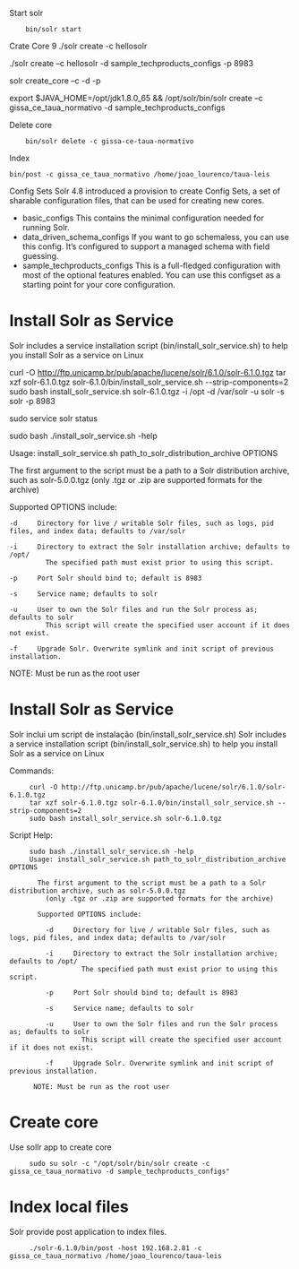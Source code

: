 



Start solr

        bin/solr start

 Crate Core
9
        ./solr create -c hellosolr

./solr create –c hellosolr -d sample_techproducts_configs -p 8983

solr create_core –c <core-name> -d <conf-dir> -p <path>

export $JAVA_HOME=/opt/jdk1.8.0_65 && /opt/solr/bin/solr create –c gissa_ce_taua_normativo -d sample_techproducts_configs

Delete core

        bin/solr delete -c gissa-ce-taua-normativo

Index

    bin/post -c gissa_ce_taua_normativo /home/joao_lourenco/taua-leis

Config Sets
Solr 4.8 introduced a provision to create Config Sets, a set of sharable
configuration files, that can be used for creating new cores.

* basic_configs
    This contains the minimal configuration needed for running Solr.
* data_driven_schema_configs
    If you want to go schemaless, you can use this config. It’s configured to
    support a managed schema with field guessing.
* sample_techproducts_configs
    This is a full-fledged configuration with most of the optional features
    enabled. You can use this configset as a starting point for your core
    configuration.


# Install Solr as Service
Solr includes a service installation script (bin/install_solr_service.sh) to
help you install Solr as a service on Linux

curl -O http://ftp.unicamp.br/pub/apache/lucene/solr/6.1.0/solr-6.1.0.tgz
tar xzf solr-6.1.0.tgz solr-6.1.0/bin/install_solr_service.sh --strip-components=2
sudo bash install_solr_service.sh solr-6.1.0.tgz -i /opt -d /var/solr -u solr -s solr -p 8983

sudo service solr status

sudo bash ./install_solr_service.sh -help

Usage: install_solr_service.sh path_to_solr_distribution_archive OPTIONS

  The first argument to the script must be a path to a Solr distribution archive, such as solr-5.0.0.tgz
    (only .tgz or .zip are supported formats for the archive)

  Supported OPTIONS include:

    -d     Directory for live / writable Solr files, such as logs, pid files, and index data; defaults to /var/solr

    -i     Directory to extract the Solr installation archive; defaults to /opt/
             The specified path must exist prior to using this script.

    -p     Port Solr should bind to; default is 8983

    -s     Service name; defaults to solr

    -u     User to own the Solr files and run the Solr process as; defaults to solr
             This script will create the specified user account if it does not exist.

    -f     Upgrade Solr. Overwrite symlink and init script of previous installation.

 NOTE: Must be run as the root user


 # Install Solr as Service
 Solr inclui um script de instalação (bin/install_solr_service.sh)
 Solr includes a service installation script (bin/install_solr_service.sh) to
 help you install Solr as a service on Linux

 Commands:

         curl -O http://ftp.unicamp.br/pub/apache/lucene/solr/6.1.0/solr-6.1.0.tgz
         tar xzf solr-6.1.0.tgz solr-6.1.0/bin/install_solr_service.sh --strip-components=2
         sudo bash install_solr_service.sh solr-6.1.0.tgz

 Script Help:

         sudo bash ./install_solr_service.sh -help
         Usage: install_solr_service.sh path_to_solr_distribution_archive OPTIONS

           The first argument to the script must be a path to a Solr distribution archive, such as solr-5.0.0.tgz
             (only .tgz or .zip are supported formats for the archive)

           Supported OPTIONS include:

             -d     Directory for live / writable Solr files, such as logs, pid files, and index data; defaults to /var/solr

             -i     Directory to extract the Solr installation archive; defaults to /opt/
                      The specified path must exist prior to using this script.

             -p     Port Solr should bind to; default is 8983

             -s     Service name; defaults to solr

             -u     User to own the Solr files and run the Solr process as; defaults to solr
                      This script will create the specified user account if it does not exist.

             -f     Upgrade Solr. Overwrite symlink and init script of previous installation.

          NOTE: Must be run as the root user

 # Create core
 Use sollr app to create core

         sudo su solr -c "/opt/solr/bin/solr create -c gissa_ce_taua_normativo -d sample_techproducts_configs"

 # Index local files
 Solr provide post application to index files.

         ./solr-6.1.0/bin/post -host 192.168.2.81 -c gissa_ce_taua_normativo /home/joao_lourenco/taua-leis
